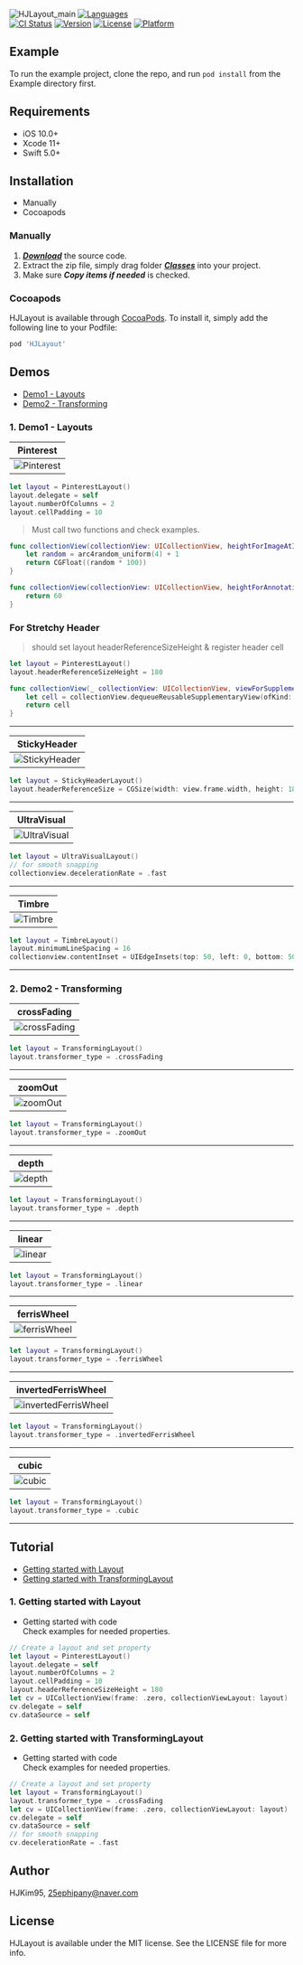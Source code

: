 
![HJLayout_main](https://user-images.githubusercontent.com/29699823/91246207-3b066780-e78a-11ea-8f62-eb2707bf3b6a.png)
[![Languages](https://img.shields.io/badge/language-swift%205.0%20-FF69B4.svg?style=plastic)](#) <br/> 
[![CI Status](https://img.shields.io/travis/HJKim95/HJLayout.svg?style=flat)](https://travis-ci.org/HJKim95/HJLayout?branch=master)
[![Version](https://img.shields.io/cocoapods/v/HJLayout.svg?style=flat)](https://cocoapods.org/pods/HJLayout)
[![License](https://img.shields.io/cocoapods/l/HJLayout.svg?style=flat)](https://cocoapods.org/pods/HJLayout)
[![Platform](https://img.shields.io/cocoapods/p/HJLayout?color=red&style=flat)](https://cocoapods.org/pods/HJLayout)



## Example

To run the example project, clone the repo, and run `pod install` from the Example directory first.

## Requirements
* iOS 10.0+ 
* Xcode 11+
* Swift 5.0+

## Installation
* Manually
* Cocoapods

### Manually
1. ***[Download](#)*** the source code.
2. Extract the zip file, simply drag folder ***[Classes](#)*** into your project.
3. Make sure ***Copy items if needed*** is checked.

### Cocoapods

HJLayout is available through [CocoaPods](https://cocoapods.org). To install
it, simply add the following line to your Podfile:

```ruby
pod 'HJLayout'
```

## Demos
* [Demo1 - Layouts](#demo_layout)
* [Demo2 - Transforming](#demo_transforming)

### 1. Demo1 - Layouts <a id='demo_layout'></a>
|Pinterest|
|---|
|![Pinterest](https://user-images.githubusercontent.com/29699823/91012308-da0f5000-e620-11ea-8443-bf16e3eb5697.gif)|
```swift
let layout = PinterestLayout()
layout.delegate = self
layout.numberOfColumns = 2
layout.cellPadding = 10
```
> Must call two functions and check examples.
```swift
func collectionView(collectionView: UICollectionView, heightForImageAtIndexPath indexPath: NSIndexPath, withWidth: CGFloat) -> CGFloat {
    let random = arc4random_uniform(4) + 1
    return CGFloat((random * 100))
}
```
```swift
func collectionView(collectionView: UICollectionView, heightForAnnotationAtIndexPath indexPath: NSIndexPath, withWidth: CGFloat) -> CGFloat {
    return 60
}
```
### For Stretchy Header
> should set layout headerReferenceSizeHeight & register header cell
```swift
let layout = PinterestLayout()
layout.headerReferenceSizeHeight = 180
```
```swift
func collectionView(_ collectionView: UICollectionView, viewForSupplementaryElementOfKind kind: String, at indexPath: IndexPath) -> UICollectionReusableView {
    let cell = collectionView.dequeueReusableSupplementaryView(ofKind: kind, withReuseIdentifier: "headerid", for: indexPath) as! pintHeaderCell
    return cell
}
```
---

|StickyHeader|
|---|
|![StickyHeader](https://user-images.githubusercontent.com/29699823/91012340-e4c9e500-e620-11ea-8f35-3140183f41a1.gif)|
```swift
let layout = StickyHeaderLayout()
layout.headerReferenceSize = CGSize(width: view.frame.width, height: 180)
```
---

|UltraVisual|
|---|
|![UltraVisual](https://user-images.githubusercontent.com/29699823/91012345-e5fb1200-e620-11ea-829e-869056a80160.gif)|
```swift
let layout = UltraVisualLayout()
// for smooth snapping
collectionview.decelerationRate = .fast
```
---

|Timbre|
|---|
|![Timbre](https://user-images.githubusercontent.com/29699823/91012350-e72c3f00-e620-11ea-87f0-c45673d155aa.gif)|
```swift
let layout = TimbreLayout()
layout.minimumLineSpacing = 16
collectionview.contentInset = UIEdgeInsets(top: 50, left: 0, bottom: 50, right: 0)
```
---

### 2. Demo2 - Transforming <a id='demo_transforming'></a>
|crossFading|
|---|
|![crossFading](https://user-images.githubusercontent.com/29699823/91015125-98cd6f00-e625-11ea-8675-6efbabf4a8a6.gif)|
```swift
let layout = TransformingLayout()
layout.transformer_type = .crossFading
```
---

|zoomOut|
|---|
|![zoomOut](https://user-images.githubusercontent.com/29699823/91015164-a4209a80-e625-11ea-886e-f53d1cb507cd.gif)|
```swift
let layout = TransformingLayout()
layout.transformer_type = .zoomOut
```
---

|depth|
|---|
|![depth](https://user-images.githubusercontent.com/29699823/91015154-a125aa00-e625-11ea-862b-0826af16202e.gif)|
```swift
let layout = TransformingLayout()
layout.transformer_type = .depth
```
---

|linear|
|---|
|![linear](https://user-images.githubusercontent.com/29699823/91015161-a3880400-e625-11ea-9e73-a58bee7a7927.gif)|
```swift
let layout = TransformingLayout()
layout.transformer_type = .linear
```
---

|ferrisWheel|
|---|
|![ferrisWheel](https://user-images.githubusercontent.com/29699823/91015156-a256d700-e625-11ea-953c-31850638ac17.gif)|
```swift
let layout = TransformingLayout()
layout.transformer_type = .ferrisWheel
```
---

|invertedFerrisWheel|
|---|
|![invertedFerrisWheel](https://user-images.githubusercontent.com/29699823/91015159-a2ef6d80-e625-11ea-8e08-e4f237c40a05.gif)|
```swift
let layout = TransformingLayout()
layout.transformer_type = .invertedFerrisWheel
```
---

|cubic|
|---|
|![cubic](https://user-images.githubusercontent.com/29699823/91015149-9ff47d00-e625-11ea-8a83-2c6986ec2550.gif)|
```swift
let layout = TransformingLayout()
layout.transformer_type = .cubic
```
---


## Tutorial
* [Getting started with Layout](#getting_started_layout)
* [Getting started with TransformingLayout](#getting_started_transforming)

### 1. Getting started with Layout <a id='getting_started_layout'></a>

* Getting started with code<br/> 
Check examples for needed properties.

```swift
// Create a layout and set property
let layout = PinterestLayout()
layout.delegate = self
layout.numberOfColumns = 2
layout.cellPadding = 10
layout.headerReferenceSizeHeight = 180
let cv = UICollectionView(frame: .zero, collectionViewLayout: layout)
cv.delegate = self
cv.dataSource = self
```

### 2. Getting started with TransformingLayout <a id='getting_started_transforming'></a>

* Getting started with code<br/> 
Check examples for needed properties.

```swift
// Create a layout and set property
let layout = TransformingLayout()
layout.transformer_type = .crossFading
let cv = UICollectionView(frame: .zero, collectionViewLayout: layout)
cv.delegate = self
cv.dataSource = self
// for smooth snapping
cv.decelerationRate = .fast
```

## Author

HJKim95, 25ephipany@naver.com

## License

HJLayout is available under the MIT license. See the LICENSE file for more info.
